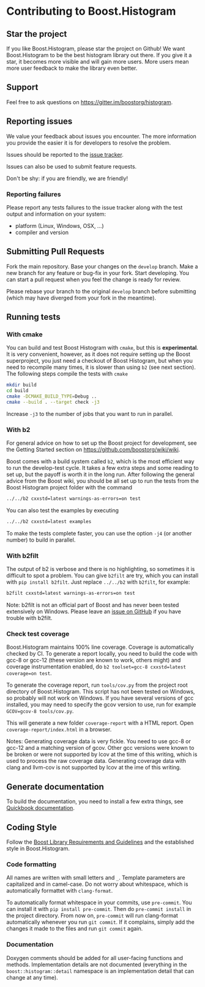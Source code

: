 # Contributing to Boost.Histogram

## Star the project

If you like Boost.Histogram, please star the project on Github! We want Boost.Histogram to be the best histogram library out there. If you give it a star, it becomes more visible and will gain more users. More users mean more user feedback to make the library even better.

## Support

Feel free to ask questions on https://gitter.im/boostorg/histogram.

## Reporting issues

We value your feedback about issues you encounter. The more information you provide the easier it is for developers to resolve the problem.

Issues should be reported to the [issue tracker](
https://github.com/boostorg/histogram/issues?state=open).

Issues can also be used to submit feature requests.

Don't be shy: if you are friendly, we are friendly!

### Reporting failures

Please report any tests failures to the issue tracker along with the test output and information on your system:

* platform (Linux, Windows, OSX, ...)
* compiler and version

## Submitting Pull Requests

Fork the main repository. Base your changes on the `develop` branch. Make a new branch for any feature or bug-fix in your fork. Start developing. You can start a pull request when you feel the change is ready for review.

Please rebase your branch to the original `develop` branch before submitting (which may have diverged from your fork in the meantime).

## Running tests

### With cmake

You can build and test Boost Histogram with `cmake`, but this is **experimental**. It is very convenient, however, as it does not require setting up the Boost superproject, you just need a checkout of Boost Histogram, but when you need to recompile many times, it is slower than using `b2` (see next section). The following steps compile the tests with `cmake`
```sh
mkdir build
cd build
cmake -DCMAKE_BUILD_TYPE=Debug ..
cmake --build . --target check -j3
```
Increase `-j3` to the number of jobs that you want to run in parallel.

### With b2

For general advice on how to set up the Boost project for development, see the Getting Started section on
https://github.com/boostorg/wiki/wiki.

Boost comes with a build system called `b2`, which is the most efficient way to run the develop-test cycle. It takes a few extra steps and some reading to set up, but the payoff is worth it in the long run. After following the general advice from the Boost wiki, you should be all set up to run the tests from the Boost Histogram project folder with the command
```sh
../../b2 cxxstd=latest warnings-as-errors=on test
```
You can also test the examples by executing
```sh
../../b2 cxxstd=latest examples
```
To make the tests complete faster, you can use the option `-j4` (or another number) to build in parallel.

### With b2filt

The output of b2 is verbose and there is no highlighting, so sometimes it is difficult to spot a problem. You can give `b2filt` are try, which you can install with `pip install b2filt`. Just replace `../../b2` with `b2filt`, for example:
```sh
b2filt cxxstd=latest warnings-as-errors=on test
```
Note: b2filt is not an official part of Boost and has never been tested extensively on Windows. Please leave an [issue on GitHub](https://github.com/HDembinski/b2filt) if you have trouble with b2filt.

### Check test coverage

Boost.Histogram maintains 100% line coverage. Coverage is automatically checked by CI. To generate a report locally, you need to build the code with gcc-8 or gcc-12 (these version are known to work, others might) and coverage instrumentation enabled, do `b2 toolset=gcc-8 cxxstd=latest coverage=on test`.

To generate the coverage report, run `tools/cov.py` from the project root directory of Boost.Histogram. This script has not been tested on Windows, so probably will not work on Windows. If you have several versions of gcc installed, you may need to specify the gcov version to use, run for example `GCOV=gcov-8 tools/cov.py`.

This will generate a new folder `coverage-report` with a HTML report. Open `coverage-report/index.html` in a browser.

Notes: Generating coverage data is very fickle. You need to use gcc-8 or gcc-12 and a matching version of gcov. Other gcc versions were known to be broken or were not supported by lcov at the time of this writing, which is used to process the raw coverage data. Generating coverage data with clang and llvm-cov is not supported by lcov at the ime of this writing.

## Generate documentation

To build the documentation, you need to install a few extra things, see [Quickbook documentation](https://www.boost.org/doc/libs/1_74_0/doc/html/quickbook/install.html).

## Coding Style

Follow the [Boost Library Requirements and Guidelines](https://www.boost.org/development/requirements.html) and the established style in Boost.Histogram.

### Code formatting

All names are written with small letters and `_`. Template parameters are capitalized and in camel-case. Do not worry about whitespace, which is automatically formattet with `clang-format`.

To automatically format whitespace in your commits, use `pre-commit`. You can install it with `pip install pre-commit`. Then do `pre-commit install` in the project directory. From now on, `pre-commit` will run clang-format automatically whenever you run `git commit`. If it complains, simply add the changes it made to the files and run `git commit` again.

### Documentation

Doxygen comments should be added for all user-facing functions and methods. Implementation details are not documented (everything in the `boost::histogram::detail` namespace is an implementation detail that can change at any time).
